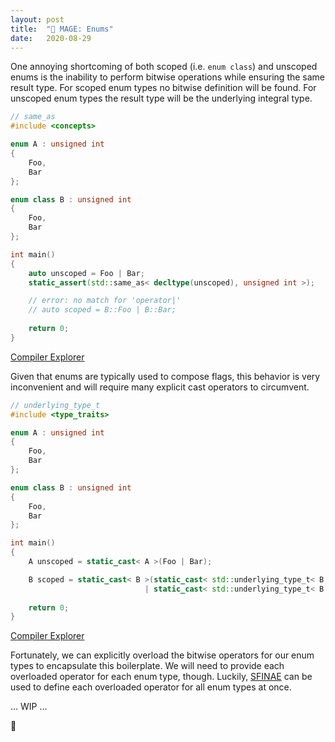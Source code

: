 ```yaml
---
layout: post
title:  "🧙 MAGE: Enums"
date:   2020-08-29
---
```


One annoying shortcoming of both scoped (i.e. `enum class`) and unscoped enums is the inability to perform bitwise operations while ensuring the same result type.
For scoped enum types no bitwise definition will be found. For unscoped enum types the result type will be the underlying integral type.

```c++
// same_as
#include <concepts>

enum A : unsigned int
{
    Foo,
    Bar
};

enum class B : unsigned int
{
    Foo,
    Bar
};

int main()
{
    auto unscoped = Foo | Bar;
    static_assert(std::same_as< decltype(unscoped), unsigned int >);

    // error: no match for 'operator|'
    // auto scoped = B::Foo | B::Bar;
    
    return 0;
}
```
[Compiler Explorer](https://godbolt.org/z/saWaev)

Given that enums are typically used to compose flags, this behavior is very inconvenient and will require many explicit cast operators to circumvent.

```c++
// underlying_type_t
#include <type_traits>

enum A : unsigned int
{
    Foo,
    Bar
};

enum class B : unsigned int
{
    Foo,
    Bar
};

int main()
{
    A unscoped = static_cast< A >(Foo | Bar);

    B scoped = static_cast< B >(static_cast< std::underlying_type_t< B > >(B::Foo)
                              | static_cast< std::underlying_type_t< B > >(B::Bar));
    
    return 0;
}
```
[Compiler Explorer](https://godbolt.org/z/c6fsej)

Fortunately, we can explicitly overload the bitwise operators for our enum types to encapsulate this boilerplate.
We will need to provide each overloaded operator for each enum type, though.
Luckily, [SFINAE](https://www.strikerx3.dev/cpp/2019/02/27/typesafe-enum-class-bitmasks-in-cpp.html) can be used to define each overloaded operator for all enum types at once.

... WIP ...

🧙
